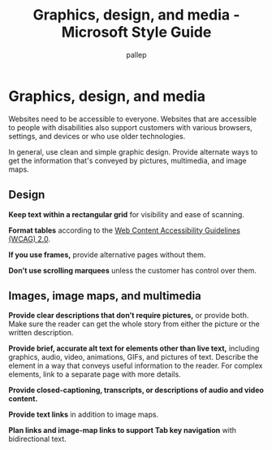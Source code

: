 ﻿---
title: Graphics, design, and media - Microsoft Style Guide
author: pallep
ms.author: pallep
ms.date: 1/19/2018
ms.topic: article
ms.prod: non-product-specific
---

# Graphics, design, and media

Websites
need to be accessible to everyone. Websites that are accessible
to people with disabilities also support customers with various
browsers, settings, and devices or who use older technologies. 

In
general, use clean and simple graphic design. Provide alternate ways
to get the information that's conveyed by pictures, multimedia, and
image maps.

## Design

**Keep text within a rectangular grid** for visibility and ease of scanning. 

**Format tables** according to the [Web Content Accessibility Guidelines (WCAG) 2.0](http://www.w3.org/TR/WCAG20/). 

**If you use frames,** provide alternative pages without them. 

**Don’t use scrolling marquees** unless the customer has control over them. 

## Images, image maps, and multimedia

**Provide clear descriptions that don’t require pictures,**
or provide both. Make sure the reader can get the whole story
from either the picture or the written description. 

**Provide brief, accurate alt text for elements other than live text,** including
graphics, audio, video, animations, GIFs, and pictures of text. Describe the element in a way
that conveys useful information to the reader. For complex
elements, link to a separate page with more details. 

**Provide closed-captioning, transcripts, or descriptions of audio and video content.**

**Provide text links** in addition to image maps.

**Plan links and image-map links to support Tab key navigation** with bidirectional text. 
